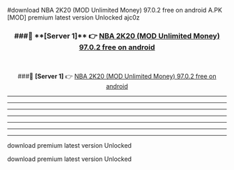 #download NBA 2K20 (MOD Unlimited Money) 97.0.2 free on android  A.PK [MOD] premium latest version Unlocked ajc0z 



<div align="center">
<h3>###🔹 **[Server 1]** 👉 <a href="https://download1apk.web.app/">NBA 2K20 (MOD Unlimited Money) 97.0.2 free on android </a></h3><br>


###🔹 **[Server 1]** 👉 <a href="https://download1apk.web.app/">NBA 2K20 (MOD Unlimited Money) 97.0.2 free on android </a></h3>
</div>



----------------------------------------------------------

----------------------------------------------------------

----------------------------------------------------------

----------------------------------------------------------

----------------------------------------------------------

----------------------------------------------------------

----------------------------------------------------------

download premium latest version Unlocked

download premium latest version Unlocked
